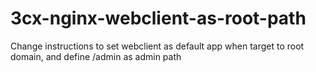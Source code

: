 # 3cx-nginx-webclient-as-root-path
Change instructions to set webclient as default app when target to root domain, and define /admin as admin path
